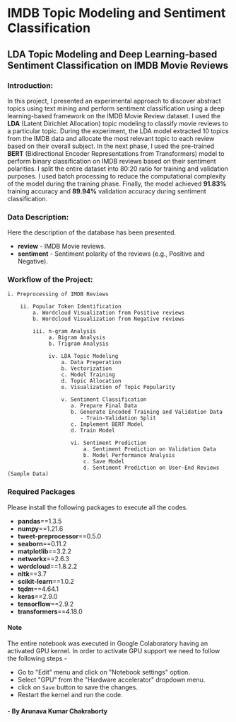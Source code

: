 # IMDB Topic Modeling and Sentiment Classification
## LDA Topic Modeling and Deep Learning-based Sentiment Classification on IMDB Movie Reviews

### Introduction:

In this project, I presented an experimental approach to discover abstract topics using text mining and perform sentiment classification using a deep learning-based framework on the IMDB Movie Review dataset. I used the **LDA** (Latent Dirichlet Allocation) topic modeling to classify movie reviews to a particular topic. During the experiment, the LDA model extracted 10 topics from the IMDB data and allocate the most relevant topic to each review based on their overall subject. In the next phase, I used the pre-trained **BERT** (Bidirectional Encoder Representations from Transformers) model to perform binary classification on IMDB reviews based on their sentiment polarities. I split the entire dataset into 80:20 ratio for training and validation purposes. I used batch processing to reduce the computational complexity of the model during the training phase. Finally, the model achieved **91.83%** training accuracy and **89.94%** validation accuracy during sentiment classification.

### Data Description:

Here the description of the database has been presented.

- **review** - IMDB Movie reviews.
- **sentiment** - Sentiment polarity of the reviews (e.g., Positive and Negative).

### Workflow of the Project:

    i. Preprocessing of IMDB Reviews

        ii. Popular Token Identification
            a. Wordcloud Visualization from Positive reviews
            b. Wordcloud Visualization from Negative reviews
    
            iii. n-gram Analysis
                 a. Bigram Analysis
                 b. Trigram Analysis
            
                 iv. LDA Topic Modeling
                     a. Data Preperation
                     b. Vectorization
                     c. Model Training
                     d. Topic Allocation
                     e. Visualization of Topic Popularity
                 
                     v. Sentiment Classification
                        a. Prepare Final Data
                        b. Generate Encoded Training and Validation Data
                           - Train-Validation Split
                        c. Implement BERT Model
                        d. Train Model
                 
                        vi. Sentiment Prediction
                            a. Sentiment Prediction on Validation Data
                            b. Model Performance Analysis
                            c. Save Model
                            d. Sentiment Prediction on User-End Reviews (Sample Data)
              
### Required Packages
Please install the following packages to execute all the codes.

- **pandas**==1.3.5
- **numpy**==1.21.6
- **tweet-preprocessor**==0.5.0
- **seaborn**==0.11.2
- **matplotlib**==3.2.2
- **networkx**==2.6.3
- **wordcloud**==1.8.2.2
- **nltk**==3.7
- **scikit-learn**==1.0.2
- **tqdm**==4.64.1
- **keras**==2.9.0
- **tensorflow**==2.9.2
- **transformers**==4.18.0              

#### Note
The entire notebook was executed in Google Colaboratory having an activated GPU kernel. In order to activate GPU support we need to follow the following steps -
- Go to "Edit" menu and click on "Notebook settings" option.
- Select "GPU" from the "Hardware accelerator" dropdown menu.
- click on `Save` button to save the changes.
- Restart the kernel and run the code.

#### - By Arunava Kumar Chakraborty
